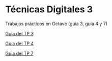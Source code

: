 # Técnicas Digitales 3

Trabajos prácticos en Octave (guia 3, guia 4 y 7)

[Guía del TP 3](https://drive.google.com/open?id=1bod6AgvYeIdTzJlYxPHEyhMskPj2TgYRKkScpSTXwA8&authuser=0) 

[Guía del TP 4](https://drive.google.com/open?id=1xWGNkjl9OmQWDrf9PsKpzYp7v-Rl8kvFOv3xoJ4aHhM&authuser=0)

[Guia del TP 7](https://drive.google.com/open?id=1_9wG1bbANYxHnxNvM5q9B9yP5d0MU-HaiSokfgssDI8&authuser=0)

